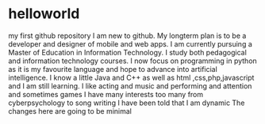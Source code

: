 # helloworld
my first github repository
I am new to github.
My longterm plan is to be a developer and  designer of mobile and web apps.
I am currently pursuing a Master of Education in Information Technology.
I study both pedagogical and information technology courses. 
I now focus on programming in python as it is my favourite language and hope to advance into artificial intelligence.
I know a little Java and C++ as well as html ,css,php,javascript and I am still learning. 
I like acting and music and performing and attention and sometimes games
I have many interests too many from cyberpsychology to song writing
I have been told that I am dynamic
The changes here are going to be  minimal 
